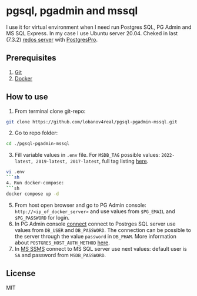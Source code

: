 # pgsql, pgadmin and mssql
I use it for virtual environment when I need run Postgres SQL, PG Admin and MS SQL Express. In my case I use Ubuntu server 20.04. Cheked in last (7.3.2) [redos server](https://redos.red-soft.ru/product/downloads/) with [PostgresPro](https://hub.docker.com/r/chernoskutov/postgres-pro/).

## Prerequisites
1. [Git](https://git-scm.com/downloads)
2. [Docker](https://docs.docker.com/desktop/)

## How to use
1. From terminal clone git-repo: 
```sh
git clone https://github.com/lobanov4real/pgsql-pgadmin-mssql.git
```
2. Go to repo folder: 
```sh
cd ./pgsql-pgadmin-mssql
```
3. Fill variable values in ``.env`` file. For ``MSDB_TAG`` possible values: ``2022-latest, 2019-latest, 2017-latest``, full tag listing [here](https://hub.docker.com/_/microsoft-mssql-server).
```sh
vi .env
```sh
4. Run docker-compose:
```sh
docker compose up -d
```
5. From host open browser and go to PG Admin console: ``http://<ip_of_docker_server>`` and use values from ``$PG_EMAIL`` and ``$PG_PASSWORD`` for login.
6. In PG Admin console [connect](https://www.pgadmin.org/docs/pgadmin4/development/connecting.html) connect to Postrges SQL server use values from ``DB_USER`` and ``DB_PASSWORD``. The connection can be possible to the server through the value ``password`` in ``DB_PHAM``. More information about ``POSTGRES_HOST_AUTH_METHOD`` [here](https://hub.docker.com/_/postgres).
7. In [MS SSMS](https://learn.microsoft.com/ru-ru/sql/ssms/download-sql-server-management-studio-ssms?view=sql-server-ver16) connect to MS SQL server use next values: default user is ``SA`` and password from ``MSDB_PASSWORD``.

## License
MIT
